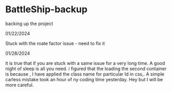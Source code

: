 <!-- @format -->

# BattleShip-backup

backing up the project

01/22/2024

Stuck with the roate factor issue - need to fix it

01/28/2024

it is true that if you are stuck with a same issue for a very long time. A good night of sleep is all you need. i figured that the loading the second container is because , I have applied the class name for particular Id in css,. A simple carless mistake took an hour of ny coding time yesterday. Hey but I will be more careful.
